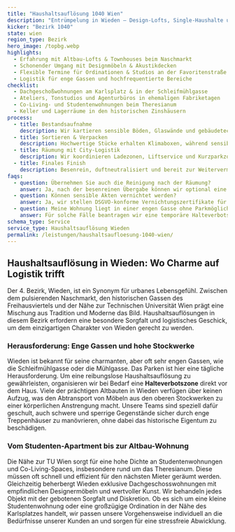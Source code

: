 ```yaml
---
title: "Haushaltsauflösung 1040 Wien"
description: "Entrümpelung in Wieden – Design-Lofts, Single-Haushalte und Ordinationen nahe der Karlskirche."
kicker: "Bezirk 1040"
state: wien
region_type: Bezirk
hero_image: /topbg.webp
highlights:
  - Erfahrung mit Altbau-Lofts & Townhouses beim Naschmarkt
  - Schonender Umgang mit Designmöbeln & Akustikdecken
  - Flexible Termine für Ordinationen & Studios an der Favoritenstraße
  - Logistik für enge Gassen und hochfrequentierte Bereiche
checklist:
  - Dachgeschoßwohnungen am Karlsplatz & in der Schleifmühlgasse
  - Ateliers, Tonstudios und Agenturbüros in ehemaligen Fabriketagen
  - Co-Living- und Studentenwohnungen beim Theresianum
  - Keller und Lagerräume in den historischen Zinshäusern
process:
  - title: Bestandsaufnahme
    description: Wir kartieren sensible Böden, Glaswände und gebäudetechnische Anlagen, um Schäden zu vermeiden.
  - title: Sortieren & Verpacken
    description: Hochwertige Stücke erhalten Klimaboxen, während sensible Akten aus Ordinationen DSGVO-konform vernichtet werden.
  - title: Räumung mit City-Logistik
    description: Wir koordinieren Ladezonen, Liftservice und Kurzparkzonen, um den Verkehr in belebten Straßen wie der Favoritenstraße nicht zu stören.
  - title: Finales Finish
    description: Besenrein, duftneutralisiert und bereit zur Weitervermietung oder zum Verkauf.
faqs:
  - question: Übernehmen Sie auch die Reinigung nach der Räumung?
    answer: Ja, nach der besenreinen Übergabe können wir optional eine professionelle Feinreinigung und Malerarbeiten für Sie koordinieren.
  - question: Können sensible Akten vernichtet werden?
    answer: Ja, wir stellen DSGVO-konforme Vernichtungszertifikate für Kanzleien und Ordinationen aus, um absolute Vertraulichkeit zu garantieren.
  - question: Meine Wohnung liegt in einer engen Gasse ohne Parkmöglichkeiten. Wie lösen Sie das?
    answer: Für solche Fälle beantragen wir eine temporäre Halteverbotszone. Zusätzlich nutzen wir Sackkarren und Transportroller, um längere Wege zu überbrücken.
schema_type: Service
service_type: Haushaltsauflösung Wieden
permalink: /leistungen/haushaltsaufloesung-1040-wien/
---
```


## Haushaltsauflösung in Wieden: Wo Charme auf Logistik trifft

Der 4. Bezirk, Wieden, ist ein Synonym für urbanes Lebensgefühl. Zwischen dem pulsierenden Naschmarkt, den historischen Gassen des Freihausviertels und der Nähe zur Technischen Universität Wien prägt eine Mischung aus Tradition und Moderne das Bild. Haushaltsauflösungen in diesem Bezirk erfordern eine besondere Sorgfalt und logistisches Geschick, um dem einzigartigen Charakter von Wieden gerecht zu werden.

### Herausforderung: Enge Gassen und hohe Stockwerke

Wieden ist bekannt für seine charmanten, aber oft sehr engen Gassen, wie die Schleifmühlgasse oder die Mühlgasse. Das Parken ist hier eine tägliche Herausforderung. Um eine reibungslose Haushaltsauflösung zu gewährleisten, organisieren wir bei Bedarf eine **Halteverbotszone** direkt vor dem Haus. Viele der prächtigen Altbauten in Wieden verfügen über keinen Aufzug, was den Abtransport von Möbeln aus den oberen Stockwerken zu einer körperlichen Anstrengung macht. Unsere Teams sind speziell dafür geschult, auch schwere und sperrige Gegenstände sicher durch enge Treppenhäuser zu manövrieren, ohne dabei das historische Eigentum zu beschädigen.

### Vom Studenten-Apartment bis zur Altbau-Wohnung

Die Nähe zur TU Wien sorgt für eine hohe Dichte an Studentenwohnungen und Co-Living-Spaces, insbesondere rund um das Theresianum. Diese müssen oft schnell und effizient für den nächsten Mieter geräumt werden. Gleichzeitig beherbergt Wieden exklusive Dachgeschosswohnungen mit empfindlichen Designermöbeln und wertvoller Kunst. Wir behandeln jedes Objekt mit der gebotenen Sorgfalt und Diskretion. Ob es sich um eine kleine Studentenwohnung oder eine großzügige Ordination in der Nähe des Karlsplatzes handelt, wir passen unsere Vorgehensweise individuell an die Bedürfnisse unserer Kunden an und sorgen für eine stressfreie Abwicklung.
